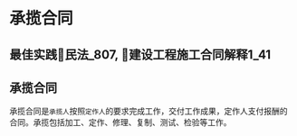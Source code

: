 # 承揽合同



## 最佳实践🚪民法_807, 🚪建设工程施工合同解释1_41


## 承揽合同

承揽合同是`承揽人`按照`定作人`的要求完成工作，交付工作成果，定作人支付报酬的合同。承揽包括加工、定作、修理、复制、测试、检验等工作。





